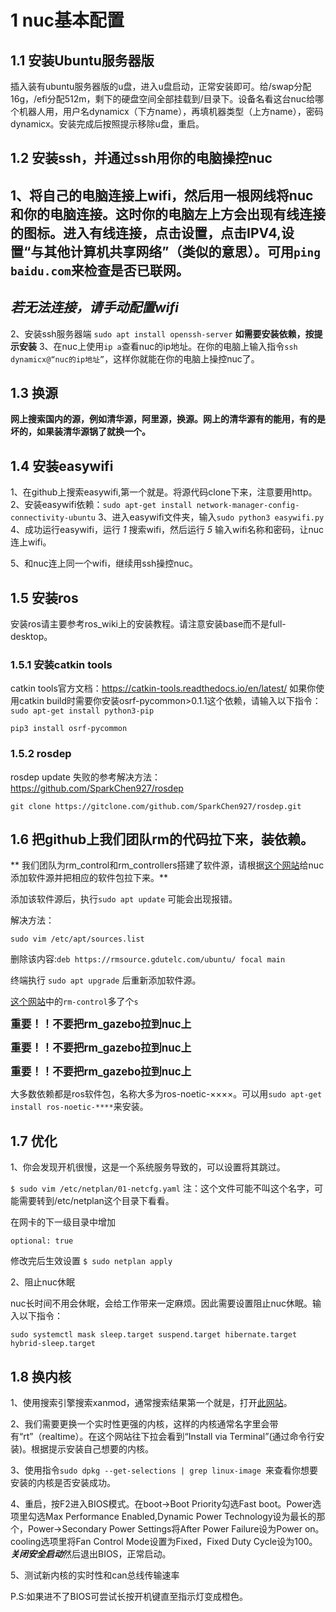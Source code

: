 # 1 nuc基本配置

## 1.1 安装Ubuntu服务器版

插入装有ubuntu服务器版的u盘，进入u盘启动，正常安装即可。给/swap分配16g，/efi分配512m，剩下的硬盘空间全部挂载到/目录下。设备名看这台nuc给哪个机器人用，用户名dynamicx（下方name），再填机器类型（上方name），密码dynamicx。安装完成后按照提示移除u盘，重启。

## 1.2 安装ssh，并通过ssh用你的电脑操控nuc

1、将自己的电脑连接上wifi，然后用一根网线将nuc和你的电脑连接。这时你的电脑左上方会出现有线连接的图标。进入有线连接，点击设置，点击IPV4,设置“与其他计算机共享网络”（类似的意思）。可用`ping baidu.com`来检查是否已联网。 
---
*若无法连接，请手动配置wifi*
--- 
2、安装ssh服务器端
`sudo apt install openssh-server`
**如需要安装依赖，按提示安装**
3、在nuc上使用`ip a`查看nuc的ip地址。在你的电脑上输入指令`ssh dynamicx@“nuc的ip地址”`，这样你就能在你的电脑上操控nuc了。

## 1.3 换源

**网上搜索国内的源，例如清华源，阿里源，换源。网上的清华源有的能用，有的是坏的，如果装清华源锅了就换一个。**

## 1.4 安装easywifi

1、在github上搜索easywifi,第一个就是。将源代码clone下来，注意要用http。
2、安装easywifi依赖：`sudo apt-get install network-manager-config-connectivity-ubuntu`
3、进入easywifi文件夹，输入`sudo python3 easywifi.py`
4、成功运行easywifi，运行  *1*<!--Scan for networks-->  搜索wifi，然后运行  *5*<!--Setup new network-->  输入wifi名称和密码，让nuc连上wifi。

5、和nuc连上同一个wifi，继续用ssh操控nuc。

## 1.5 安装ros

安装ros请主要参考ros_wiki上的安装教程。请注意安装base而不是full-desktop。

### 1.5.1 安装catkin tools

catkin tools官方文档：https://catkin-tools.readthedocs.io/en/latest/
如果你使用catkin build时需要你安装osrf-pycommon>0.1.1这个依赖，请输入以下指令：
`sudo apt-get install python3-pip`

`pip3 install osrf-pycommon`

### 1.5.2 rosdep

rosdep update 失败的参考解决方法：https://github.com/SparkChen927/rosdep

`git clone https://gitclone.com/github.com/SparkChen927/rosdep.git`

## 1.6 把github上我们团队rm的代码拉下来，装依赖。

**
我们团队为rm_control和rm_controllers搭建了软件源，请根据[这个网站](https://rm-control-docs.netlify.app/quick_start/rm_source)给nuc添加软件源并把相应的软件包拉下来。**

添加该软件源后，执行`sudo apt update` 可能会出现报错。

解决方法：

`sudo vim /etc/apt/sources.list`

删除该内容:`deb https://rmsource.gdutelc.com/ubuntu/ focal main`

终端执行 `sudo apt upgrade` 后重新添加软件源。

[这个网站](https://rm-control-docs.netlify.app/quick_start/rm_source)中的`rm-control`多了个`s`

<big>**重要！！不要把rm_gazebo拉到nuc上**</big>

<big>**重要！！不要把rm_gazebo拉到nuc上**</big>

<big>**重要！！不要把rm_gazebo拉到nuc上**</big>

大多数依赖都是ros软件包，名称大多为ros-noetic-××××。可以用`sudo apt-get install ros-noetic-****`来安装。

## 1.7 优化

1、你会发现开机很慢，这是一个系统服务导致的，可以设置将其跳过。

`$ sudo vim /etc/netplan/01-netcfg.yaml`
注：这个文件可能不叫这个名字，可能需要转到/etc/netplan这个目录下看看。

在网卡的下一级目录中增加

`optional: true`

修改完后生效设置
`$ sudo netplan apply`

2、阻止nuc休眠

nuc长时间不用会休眠，会给工作带来一定麻烦。因此需要设置阻止nuc休眠。输入以下指令：

`sudo systemctl mask sleep.target suspend.target hibernate.target hybrid-sleep.target`

## 1.8 换内核

1、使用搜索引擎搜索xanmod，通常搜索结果第一个就是，打开[此网站](https://xanmod.org)。

2、我们需要更换一个实时性更强的内核，这样的内核通常名字里会带有“rt”（realtime）。在这个网站往下拉会看到“Install via Terminal”(通过命令行安装)。根据提示安装自己想要的内核。

3、使用指令`sudo dpkg --get-selections | grep linux-image `来查看你想要安装的内核是否安装成功。

4、重启，按F2进入BIOS模式。在boot->Boot Priority勾选Fast boot。Power选项里勾选Max Performance Enabled,Dynamic Power
Technology设为最长的那个，Power->Secondary Power Settings将After Power Failure设为Power on。cooling选项里将Fan Control
Mode设置为Fixed，Fixed Duty Cycle设为100。***关闭安全启动***然后退出BIOS，正常启动。

5、测试新内核的实时性和can总线传输速率

P.S:如果进不了BIOS可尝试长按开机键直至指示灯变成橙色。
